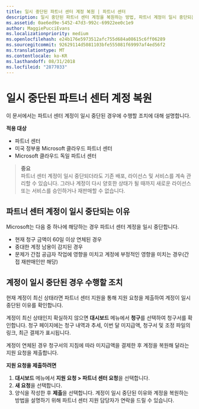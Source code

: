 ```yaml
---
title: 일시 중단된 파트너 센터 계정 복원 | 파트너 센터
description: 일시 중단된 파트너 센터 계정을 복원하는 방법, 파트너 계정이 일시 중단되는 이유 및 일시 중단 동안 계정을 사용하는 방법을 알아봅니다.
ms.assetid: 0ae6ed9e-5452-47d3-992c-69922ee0c1e9
author: MaggiePucciEvans
ms.localizationpriority: medium
ms.openlocfilehash: e24b176e5973512afc755d684a08615c6ff06289
ms.sourcegitcommit: 92629114d5081103bfe555081f69997af4ed56f2
ms.translationtype: MT
ms.contentlocale: ko-KR
ms.lasthandoff: 08/31/2018
ms.locfileid: "2877033"
---
```

# <a name="restore-a-suspended-partner-center-account"></a>일시 중단된 파트너 센터 계정 복원

이 문서에서는 파트너 센터 계정이 일시 중단된 경우에 수행할 조치에 대해 설명합니다.

**적용 대상**

-  파트너 센터
-  미국 정부용 Microsoft 클라우드 파트너 센터
-  Microsoft 클라우드 독일 파트너 센터

>**중요**<br>
파트너 센터 계정이 일시 중단되더라도 기존 배포, 라이선스 및 서비스를 계속 관리할 수 있습니다. 그러나 계정이 다시 양호한 상태가 될 때까지 새로운 라이선스 또는 서비스를 승인하거나 재판매할 수 없습니다.

## <a name="why-partner-center-accounts-are-suspended"></a>파트너 센터 계정이 일시 중단되는 이유

Microsoft는 다음 중 하나에 해당하는 경우 파트너 센터 계정을 일시 중단합니다.

- 현재 청구 금액이 60일 이상 연체된 경우 
- 중대한 계정 남용이 감지된 경우
- 문제가 간접 공급자 작업에 영향을 미치고 계정에 부정적인 영향을 미치는 경우(간접 재판매인만 해당)

## <a name="what-to-do-if-your-account-is-suspended"></a>계정이 일시 중단된 경우 수행할 조치

현재 계정이 최신 상태라면 파트너 센터 지원을 통해 지원 요청을 제출하여 계정이 일시 중단된 이유를 확인합니다. 

계정이 최신 상태인지 확실하지 않으면 **대시보드** 메뉴에서 **청구**를 선택하여 청구서를 확인합니다. 청구 페이지에는 청구 내역과 추세, 이번 달 미지급액, 청구서 및 조정 파일의 링크, 최근 결제가 표시됩니다.

계정이 연체된 경우 청구서의 지침에 따라 미지급액을 결제한 후 계정을 복원해 달라는 지원 요청을 제출합니다. 

**지원 요청을 제출하려면**

1.  **대시보드** 메뉴에서 **지원 요청 > 파트너 센터 요청**을 선택합니다.
2.  **새 요청**을 선택합니다. 
3.  양식을 작성한 후 **제출**을 선택합니다. 계정이 일시 중단된 이유와 계정을 복원하는 방법을 설명하기 위해 파트너 센터 지원 담당자가 연락을 드릴 수 있습니다.



